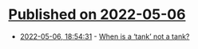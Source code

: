 # [Published on 2022-05-06](index.md)

* [2022-05-06, 18:54:31](https://news.ycombinator.com/item?id=31288566) - [When is a ‘tank’ not a tank?](https://acoup.blog/2022/05/06/collections-when-is-a-tank-not-a-tank/)
